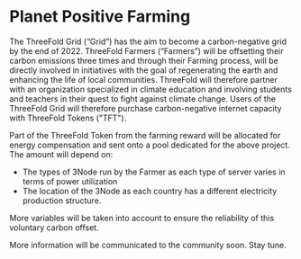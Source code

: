 # Planet Positive Farming

The ThreeFold Grid (“Grid”) has the aim to become a carbon-negative grid by the end of 2022. ThreeFold Farmers (“Farmers”) will be offsetting their carbon emissions three times and through their Farming process, will be directly involved in initiatives with the goal of regenerating the earth and enhancing the life of local communities. ThreeFold will therefore partner with an organization specialized in climate education and involving students and teachers in their quest to fight against climate change. Users of the ThreeFold Grid will therefore purchase carbon-negative internet capacity with ThreeFold Tokens ("TFT").
 
Part of the ThreeFold Token from the farming reward will be allocated for energy compensation and sent onto a pool dedicated for the above project. The amount will depend on:
- The types of 3Node run by the Farmer as each type of server varies in terms of power utilization
- The location of the 3Node as each country has a different electricity production structure. 
 
More variables will be taken into account to ensure the reliability of this voluntary carbon offset. 
 
More information will be communicated to the community soon. Stay tune. 





